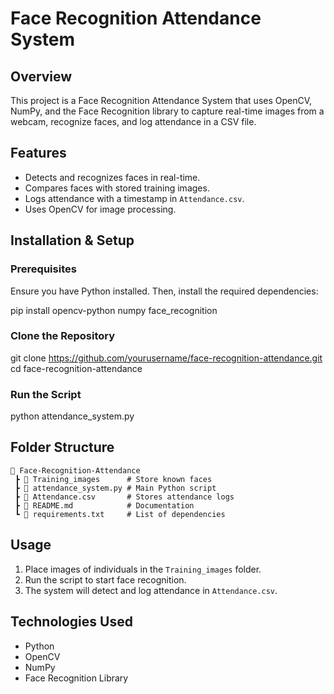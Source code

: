 # Face Recognition Attendance System

## Overview
This project is a Face Recognition Attendance System that uses OpenCV, NumPy, and the Face Recognition library to capture real-time images from a webcam, recognize faces, and log attendance in a CSV file.

## Features
- Detects and recognizes faces in real-time.
- Compares faces with stored training images.
- Logs attendance with a timestamp in `Attendance.csv`.
- Uses OpenCV for image processing.

## Installation & Setup
### Prerequisites
Ensure you have Python installed. Then, install the required dependencies:

pip install opencv-python numpy face_recognition


### Clone the Repository

git clone https://github.com/yourusername/face-recognition-attendance.git
cd face-recognition-attendance


### Run the Script
python attendance_system.py


## Folder Structure
```
📂 Face-Recognition-Attendance  
 ┣ 📂 Training_images      # Store known faces  
 ┣ 📜 attendance_system.py # Main Python script  
 ┣ 📜 Attendance.csv       # Stores attendance logs  
 ┣ 📜 README.md            # Documentation  
 ┗ 📜 requirements.txt     # List of dependencies  
```

## Usage
1. Place images of individuals in the `Training_images` folder.
2. Run the script to start face recognition.
3. The system will detect and log attendance in `Attendance.csv`.



## Technologies Used
- Python
- OpenCV
- NumPy
- Face Recognition Library



